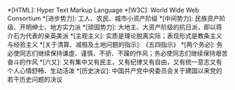 *[HTML]: Hyper Text Markup Language
*[W3C]: World Wide Web Consortium
*[进步势力]: 工人、农民、城市小资产阶级
*[中间势力]: 民族资产阶级、开明绅士、地方实力派
*[顽固势力]: 大地主、大资产阶级的抗日派，即以蒋介石为代表的亲英美派
*[主观主义]: 实质是理论脱离实际；表现形式是教条主义与经验主义
*[关于清算、减租及土地问题的指示]: 《五四指示》
*[两个务必]: 务必使同志们继续保持谦虚、谨慎、不骄、不躁的作风；务必使同志们继续保持艰苦奋斗的作风
*[六又]: 又有集中又有民主，又有纪律又有自由，又有统一意志又有个人心情舒畅、生动活泼
*[历史决议]: 中国共产党中央委员会关于建国以来党的若干历史问题的决议